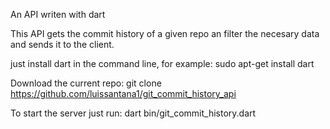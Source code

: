 An API writen with dart

This API gets the commit history of a given repo an filter the necesary data and sends it to the client.

just install dart in the command line, for example: sudo apt-get install dart

Download the current repo: git clone https://github.com/luissantana1/git_commit_history_api

To start the server just run: dart bin/git_commit_history.dart
